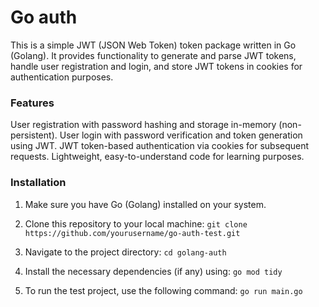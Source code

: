 # Go auth
This is a simple JWT (JSON Web Token) token package written in Go (Golang). It provides functionality to generate and parse JWT tokens, handle user registration and login, and store JWT tokens in cookies for authentication purposes.

### Features
User registration with password hashing and storage in-memory (non-persistent).
User login with password verification and token generation using JWT.
JWT token-based authentication via cookies for subsequent requests.
Lightweight, easy-to-understand code for learning purposes.

### Installation
1. Make sure you have Go (Golang) installed on your system.

2. Clone this repository to your local machine:
   `git clone https://github.com/yourusername/go-auth-test.git`

3. Navigate to the project directory:
   `cd golang-auth`

4. Install the necessary dependencies (if any) using:
   `go mod tidy`

5. To run the test project, use the following command:
   `go run main.go`
